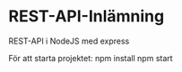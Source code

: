 # REST-API-Inlämning
REST-API i NodeJS med express

För att starta projektet:
npm install
npm start


